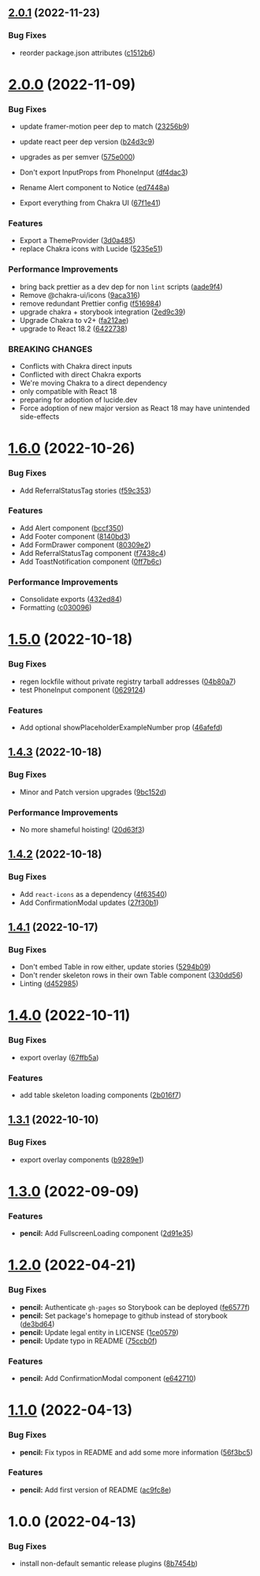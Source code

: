 ## [2.0.1](https://github.com/perxhealth/react-ui/compare/v2.0.0...v2.0.1) (2022-11-23)


### Bug Fixes

* reorder package.json attributes ([c1512b6](https://github.com/perxhealth/react-ui/commit/c1512b650123683e43d84fd8dc0797b02a626b58))

# [2.0.0](https://github.com/perxhealth/react-ui/compare/v1.6.0...v2.0.0) (2022-11-09)


### Bug Fixes

* update framer-motion peer dep to match ([23256b9](https://github.com/perxhealth/react-ui/commit/23256b994eee22287692f46bb2c4ad4fb14588b1))
* update react peer dep version ([b24d3c9](https://github.com/perxhealth/react-ui/commit/b24d3c994d8b23be9e060b7af8c4d552f731dff2))
* upgrades as per semver ([575e000](https://github.com/perxhealth/react-ui/commit/575e000cad93ce445ad2b8ac88882320833618fb))


* Don't export InputProps from PhoneInput ([df4dac3](https://github.com/perxhealth/react-ui/commit/df4dac369bd7de837b6fd102fa48a746164771c9))
* Rename Alert component to Notice ([ed7448a](https://github.com/perxhealth/react-ui/commit/ed7448ac7fa1379a91bb75feb4b13f667758efab))
* Export everything from Chakra UI ([67f1e41](https://github.com/perxhealth/react-ui/commit/67f1e4135103240a3fcd58cfc8597e5b053f25a9))


### Features

* Export a ThemeProvider ([3d0a485](https://github.com/perxhealth/react-ui/commit/3d0a4854fdad83d1f9e40ca521df4a5d04378344))
* replace Chakra icons with Lucide ([5235e51](https://github.com/perxhealth/react-ui/commit/5235e51766aa6fd2548c97213b842a549c9c45e2))


### Performance Improvements

* bring back prettier as a dev dep for non `lint` scripts ([aade9f4](https://github.com/perxhealth/react-ui/commit/aade9f4b904f6661185ee71ffda112673a440dc1))
* Remove @chakra-ui/icons ([9aca316](https://github.com/perxhealth/react-ui/commit/9aca31652164ba8fb634fe62659626a4f51b2280))
* remove redundant Prettier config ([f516984](https://github.com/perxhealth/react-ui/commit/f5169843a5112dca3e500ae5e95cd34fe6c39565))
* upgrade chakra + storybook integration ([2ed9c39](https://github.com/perxhealth/react-ui/commit/2ed9c39540e1ebfafde57e03f26678adc5a4d02f))
* Upgrade Chakra to v2+ ([fa212ae](https://github.com/perxhealth/react-ui/commit/fa212ae5a921fba29e4ecfbf34071c85f7ffb4c8))
* upgrade to React 18.2 ([6422738](https://github.com/perxhealth/react-ui/commit/6422738671968c42935796267d8b63d18b0afe35))


### BREAKING CHANGES

* Conflicts with Chakra direct inputs
* Conflicted with direct Chakra exports
* We're moving Chakra to a direct dependency
* only compatible with React 18
* preparing for adoption of lucide.dev
* Force adoption of new major version as React 18
may have unintended side-effects

# [1.6.0](https://github.com/perxhealth/react-ui/compare/v1.5.0...v1.6.0) (2022-10-26)


### Bug Fixes

* Add ReferralStatusTag stories ([f59c353](https://github.com/perxhealth/react-ui/commit/f59c353ebf59c23a9e64490f13db243885d2da77))


### Features

* Add Alert component ([bccf350](https://github.com/perxhealth/react-ui/commit/bccf35021493adc73421b39d582ff8622bf1aa8d))
* Add Footer component ([8140bd3](https://github.com/perxhealth/react-ui/commit/8140bd39b0fb3b94d13ad0691ad460ae726ace65))
* Add FormDrawer component ([80309e2](https://github.com/perxhealth/react-ui/commit/80309e23c3646a9c9bcb48cbbc4958244ae81423))
* Add ReferralStatusTag component ([f7438c4](https://github.com/perxhealth/react-ui/commit/f7438c4665e87120abea5aa4777b374feaf568ed))
* Add ToastNotification component ([0ff7b6c](https://github.com/perxhealth/react-ui/commit/0ff7b6c998f82d646f44501cbf65bea04c1b66b3))


### Performance Improvements

* Consolidate exports ([432ed84](https://github.com/perxhealth/react-ui/commit/432ed840196c9a02486a3634286e529548c92f66))
* Formatting ([c030096](https://github.com/perxhealth/react-ui/commit/c0300965491c0c080d20819bac7054f0a4704712))

# [1.5.0](https://github.com/perxhealth/react-ui/compare/v1.4.3...v1.5.0) (2022-10-18)


### Bug Fixes

* regen lockfile without private registry tarball addresses ([04b80a7](https://github.com/perxhealth/react-ui/commit/04b80a74ab3e9560383c591fd762cca848439350))
* test PhoneInput component ([0629124](https://github.com/perxhealth/react-ui/commit/06291247b7caf41db6d6b9c016a78fd02f978a07))


### Features

* Add optional showPlaceholderExampleNumber prop ([46afefd](https://github.com/perxhealth/react-ui/commit/46afefd28421553e32cac2ed19f0bfe05cb61e7c))

## [1.4.3](https://github.com/perxhealth/react-ui/compare/v1.4.2...v1.4.3) (2022-10-18)


### Bug Fixes

* Minor and Patch version upgrades ([9bc152d](https://github.com/perxhealth/react-ui/commit/9bc152dc8d132877045a22ebf9924f935b459a88))


### Performance Improvements

* No more shameful hoisting! ([20d63f3](https://github.com/perxhealth/react-ui/commit/20d63f369e0cb3fafdd382f2b4fdafc16558d2c3))

## [1.4.2](https://github.com/perxhealth/react-ui/compare/v1.4.1...v1.4.2) (2022-10-18)


### Bug Fixes

* Add `react-icons` as a dependency ([4f63540](https://github.com/perxhealth/react-ui/commit/4f63540fa8c2a37313c7438d6e3830cb5d5a8fa5))
* Add ConfirmationModal updates ([27f30b1](https://github.com/perxhealth/react-ui/commit/27f30b1e9ac71658aad7793824d9dc24f9e47b18))

## [1.4.1](https://github.com/perxhealth/react-ui/compare/v1.4.0...v1.4.1) (2022-10-17)


### Bug Fixes

* Don't embed Table in row either, update stories ([5294b09](https://github.com/perxhealth/react-ui/commit/5294b096ed6ff6b1a82388658283664dac23ba45))
* Don't render skeleton rows in their own Table component ([330dd56](https://github.com/perxhealth/react-ui/commit/330dd5628cbfb680264817433134b24f8f931a00))
* Linting ([d452985](https://github.com/perxhealth/react-ui/commit/d452985f0b37cc4957db11348a006f7a5858ce35))

# [1.4.0](https://github.com/perxhealth/react-ui/compare/v1.3.1...v1.4.0) (2022-10-11)


### Bug Fixes

* export overlay ([67ffb5a](https://github.com/perxhealth/react-ui/commit/67ffb5a9661f5d9719a1987e11d72b6bf0f04551))


### Features

* add table skeleton loading components ([2b016f7](https://github.com/perxhealth/react-ui/commit/2b016f7b07485f52871600bfa7b8d4a5af5b62c7))

## [1.3.1](https://github.com/perxhealth/react-ui/compare/v1.3.0...v1.3.1) (2022-10-10)


### Bug Fixes

* export overlay components ([b9289e1](https://github.com/perxhealth/react-ui/commit/b9289e1f0f0f1251df619dcd05f9ab8714754d65))

# [1.3.0](https://github.com/perxhealth/react-ui/compare/v1.2.0...v1.3.0) (2022-09-09)


### Features

* **pencil:** Add FullscreenLoading component ([2d91e35](https://github.com/perxhealth/react-ui/commit/2d91e35a864c9d4d812f6dc86a6401dc28437c78))

# [1.2.0](https://github.com/perxhealth/react-ui/compare/v1.1.0...v1.2.0) (2022-04-21)


### Bug Fixes

* **pencil:** Authenticate `gh-pages` so Storybook can be deployed ([fe6577f](https://github.com/perxhealth/react-ui/commit/fe6577fff9d13f10c8ddfff8c020422ac60b2768))
* **pencil:** Set package's homepage to github instead of storybook ([de3bd64](https://github.com/perxhealth/react-ui/commit/de3bd64602f30087e81b7212db19ff7532c4cc1a))
* **pencil:** Update legal entity in LICENSE ([1ce0579](https://github.com/perxhealth/react-ui/commit/1ce057966618f84784083030b434c451336335b3))
* **pencil:** Update typo in README ([75ccb0f](https://github.com/perxhealth/react-ui/commit/75ccb0f0b77f705f0d43a52ef023804c818fe4c7))


### Features

* **pencil:** Add ConfirmationModal component ([e642710](https://github.com/perxhealth/react-ui/commit/e6427106bd622c2827a5aae1f100f7fbe852c614))

# [1.1.0](https://github.com/perxhealth/react-ui/compare/v1.0.0...v1.1.0) (2022-04-13)


### Bug Fixes

* **pencil:** Fix typos in README and add some more information ([56f3bc5](https://github.com/perxhealth/react-ui/commit/56f3bc5c12f30daee4a1cdd1df6e363ee7f49989))


### Features

* **pencil:** Add first version of README ([ac9fc8e](https://github.com/perxhealth/react-ui/commit/ac9fc8e441bdb8beda9c7033a6e12985b6810e72))

# 1.0.0 (2022-04-13)


### Bug Fixes

* install non-default semantic release plugins ([8b7454b](https://github.com/perxhealth/react-ui/commit/8b7454b3debe556d4c6b1a1a245a2bd07e2db6ce))
